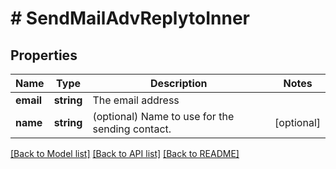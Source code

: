 # # SendMailAdvReplytoInner

## Properties

Name | Type | Description | Notes
------------ | ------------- | ------------- | -------------
**email** | **string** | The email address |
**name** | **string** | (optional) Name to use for the sending contact. | [optional]

[[Back to Model list]](../../README.md#models) [[Back to API list]](../../README.md#endpoints) [[Back to README]](../../README.md)
